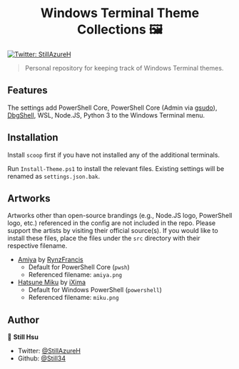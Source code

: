 <h1 align="center">Windows Terminal Theme Collections 🖼</h1>
<p>
  <a href="https://twitter.com/StillAzureH" target="_blank">
    <img alt="Twitter: StillAzureH" src="https://img.shields.io/twitter/follow/StillAzureH.svg?style=social" />
  </a>
</p>

> Personal repository for keeping track of Windows Terminal themes.

## Features

The settings add PowerShell Core, PowerShell Core (Admin via [gsudo](https://github.com/gerardog/gsudo)), [DbgShell](https://github.com/Microsoft/DbgShell), WSL, Node.JS, Python 3 to the Windows Terminal menu.

## Installation

Install `scoop` first if you have not installed any of the additional terminals.

Run `Install-Theme.ps1` to install the relevant files. Existing settings will be renamed as `settings.json.bak`.

## Artworks

Artworks other than open-source brandings (e.g., Node.JS logo, PowerShell logo, etc.) referenced in the config are not included in the repo. Please support the artists by visiting their official source(s). If you would like to install these files, place the files under the `src` directory with their respective filename.

- [Amiya](https://www.pixiv.net/en/artworks/81890963) by [RynzFrancis](https://twitter.com/RynzFrancis)
  - Default for PowerShell Core (`pwsh`)
  - Referenced filename: `amiya.png`
- [Hatsune Miku](https://gelbooru.com/index.php?page=post&s=view&id=3421789) by [iXima](https://twitter.com/iximaxima)
  - Default for Windows PowerShell (`powershell`)
  - Referenced filename: `miku.png`

## Author

👤 **Still Hsu**

* Twitter: [@StillAzureH](https://twitter.com/StillAzureH)
* Github: [@Still34](https://github.com/Still34)
